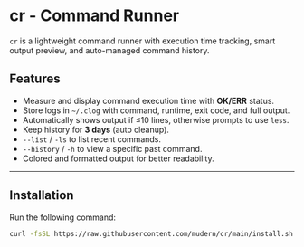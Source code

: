 # cr - Command Runner

`cr` is a lightweight command runner with execution time tracking, smart output preview, and auto-managed command history.

## Features

- Measure and display command execution time with **OK/ERR** status.
- Store logs in `~/.clog` with command, runtime, exit code, and full output.
- Automatically shows output if ≤10 lines, otherwise prompts to use `less`.
- Keep history for **3 days** (auto cleanup).
- `--list` / `-ls` to list recent commands.
- `--history` / `-h` to view a specific past command.
- Colored and formatted output for better readability.

---

## Installation

Run the following command:
```bash
curl -fsSL https://raw.githubusercontent.com/mudern/cr/main/install.sh | bash
